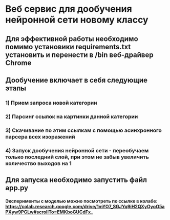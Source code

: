 # Веб сервис для дообучения нейронной сети новому классу

## Для эффективной работы необходимо помимо установики requirements.txt установить и перенести в /bin  веб-драйвер Chrome

## Дообучение включает в себя следующие этапы
### 1) Прием запроса новой категории 
### 2) Парсинг ссылок на картинки данной категории
### 3) Скачивание по этим ссылкам с помощью асинхронного парсера всех изоражений
### 4) Запуск дообучения нейронной сети - переобучаем только последний слой, при этом не забыв увеличить количество выходов на 1

## Для запуска необходимо запустить файл app.py

#### Эксперименты с моделью можно посмотреть по ссылке в колабе: https://colab.research.google.com/drive/1mYO7_SGJYq9iH2QXyOyoO5aPXyw9PGLw#scrollTo=EMKboGUCdFx_